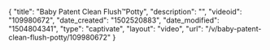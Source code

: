 {
    "title": "Baby Patent Clean Flush&trade;Potty",
    "description": "",
    "videoid": "109980672",
    "date_created": "1502520883",
    "date_modified": "1504804341",
    "type": "captivate",
    "layout": "video",
    "url": "\/v\/baby-patent-clean-flush-potty\/109980672"
}